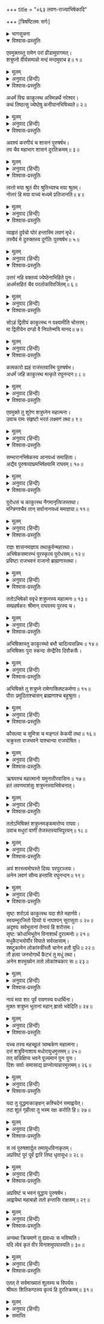 +++
title = "०६३ लवण-राज्याभिषेकादि"

+++
[त्रिषष्टितमः सर्गः]



<details><summary>भागसूचना</summary>

63. श्रीरामद्वारा शत्रुघ्नका राज्याभिषेक तथा उन्हें लवणासुरके शूलसे बचनेके उपायका प्रतिपादन
</details>

<details open><summary>विश्वास-प्रस्तुतिः</summary>

एवमुक्तस्तु रामेण परां व्रीडामुपागमत्।  
शत्रुघ्नो वीर्यसम्पन्नो मन्दं मन्दमुवाच ह॥ १॥
</details>

<details><summary>मूलम्</summary>

एवमुक्तस्तु रामेण परां व्रीडामुपागमत्।  
शत्रुघ्नो वीर्यसम्पन्नो मन्दं मन्दमुवाच ह॥ १॥
</details>

<details><summary>अनुवाद (हिन्दी)</summary>

श्रीरामचन्द्रजीके ऐसा कहनेपर बल-विक्रमसे सम्पन्न शत्रुघ्न बड़े लज्जित हुए और धीरे-धीरे बोले—॥ १॥
</details>

<details open><summary>विश्वास-प्रस्तुतिः</summary>

अधर्मं विद्म काकुत्स्थ अस्मिन्नर्थे नरेश्वर।  
कथं तिष्ठत्सु ज्येष्ठेषु कनीयानभिषिच्यते॥ २॥
</details>

<details><summary>मूलम्</summary>

अधर्मं विद्म काकुत्स्थ अस्मिन्नर्थे नरेश्वर।  
कथं तिष्ठत्सु ज्येष्ठेषु कनीयानभिषिच्यते॥ २॥
</details>

<details><summary>अनुवाद (हिन्दी)</summary>

‘ककुत्स्थकुलभूषण नरेश्वर! इस अभिषेकको स्वीकार करनेमें तो मुझे अधर्म जान पड़ता है। भला, बड़े भाइयोंके रहते हुए छोटेका अभिषेक कैसे किया जा सकता है?॥ २॥
</details>

<details open><summary>विश्वास-प्रस्तुतिः</summary>

अवश्यं करणीयं च शासनं पुरुषर्षभ।  
तव चैव महाभाग शासनं दुरतिक्रमम्॥ ३॥
</details>

<details><summary>मूलम्</summary>

अवश्यं करणीयं च शासनं पुरुषर्षभ।  
तव चैव महाभाग शासनं दुरतिक्रमम्॥ ३॥
</details>

<details><summary>अनुवाद (हिन्दी)</summary>

‘तथापि पुरुषप्रवर! महाभाग! आपकी आज्ञाका पालन तो मुझे अवश्य करना ही चाहिये। आपका शासन किसीके लिये भी दुर्लङ्‍घ्य है॥ ३॥
</details>

<details open><summary>विश्वास-प्रस्तुतिः</summary>

त्वत्तो मया श्रुतं वीर श्रुतिभ्यश्च मया श्रुतम्।  
नोत्तरं हि मया वाच्यं मध्यमे प्रतिजानति॥ ४॥
</details>

<details><summary>मूलम्</summary>

त्वत्तो मया श्रुतं वीर श्रुतिभ्यश्च मया श्रुतम्।  
नोत्तरं हि मया वाच्यं मध्यमे प्रतिजानति॥ ४॥
</details>

<details><summary>अनुवाद (हिन्दी)</summary>

‘वीर! मैंने आपसे तथा वेदवाक्योंसे भी यह बात सुनी है। वास्तवमें मझले भैयाके प्रतिज्ञा कर लेनेपर मुझे कुछ नहीं बोलना चाहिये था॥ ४॥
</details>

<details open><summary>विश्वास-प्रस्तुतिः</summary>

व्याहृतं दुर्वचो घोरं हन्तास्मि लवणं मृधे।  
तस्यैवं मे दुरुक्तस्य दुर्गतिः पुरुषर्षभ॥ ५॥
</details>

<details><summary>मूलम्</summary>

व्याहृतं दुर्वचो घोरं हन्तास्मि लवणं मृधे।  
तस्यैवं मे दुरुक्तस्य दुर्गतिः पुरुषर्षभ॥ ५॥
</details>

<details><summary>अनुवाद (हिन्दी)</summary>

‘मेरे मुँहसे ये बड़े ही अनुचित शब्द निकल गये कि मैं लवणको मारूँगा। पुरुषोत्तम! उस अनुचित कथनका ही परिणाम है कि मेरी इस प्रकार दुर्गति हो रही है (मुझे बड़ोंके होते हुए अभिषिक्त होना पड़ता है)॥ ५॥
</details>

<details open><summary>विश्वास-प्रस्तुतिः</summary>

उत्तरं नहि वक्तव्यं ज्येष्ठेनाभिहिते पुनः।  
अधर्मसहितं चैव परलोकविवर्जितम्॥ ६॥
</details>

<details><summary>मूलम्</summary>

उत्तरं नहि वक्तव्यं ज्येष्ठेनाभिहिते पुनः।  
अधर्मसहितं चैव परलोकविवर्जितम्॥ ६॥
</details>

<details><summary>अनुवाद (हिन्दी)</summary>

‘बड़े भाईके बोलनेपर मुझे फिर कुछ उत्तर नहीं देना चाहिये था; (अर्थात् भैया भरतने जब लवणको मारनेका निर्णय कर लिया, तब मुझे उसमें दखल नहीं देना चाहिये था) परंतु मैंने इस नियमका उल्लङ्घन किया, इसीलिये आपने ऐसा (राज्याभिषेकविषयक) आदेश दे दिया। जो स्वीकार कर लेनेपर मेरे लिये अधर्मयुक्त होनेके कारण परलोकके लाभसे भी वञ्चित करनेवाला है। तथापि आपकी आज्ञा मेरे लिये दुर्लङ्‍घ्य है; अतः मुझे इसको स्वीकार करना ही पड़ेगा॥ ६॥
</details>

<details open><summary>विश्वास-प्रस्तुतिः</summary>

सोऽहं द्वितीयं काकुत्स्थ न वक्ष्यामीति चोत्तरम्।  
मा द्वितीयेन दण्डो वै निपतेन्मयि मानद॥ ७॥
</details>

<details><summary>मूलम्</summary>

सोऽहं द्वितीयं काकुत्स्थ न वक्ष्यामीति चोत्तरम्।  
मा द्वितीयेन दण्डो वै निपतेन्मयि मानद॥ ७॥
</details>

<details><summary>अनुवाद (हिन्दी)</summary>

‘काकुत्स्थ! अब आपकी जो आज्ञा हो चुकी, उसके विरुद्ध मैं दूसरा कोई उत्तर नहीं दूँगा। मानद! कहीं ऐसा न हो कि दूसरा कोई उत्तर देनेपर मुझे इससे भी कठोर दण्ड भोगना पड़े॥ ७॥
</details>

<details open><summary>विश्वास-प्रस्तुतिः</summary>

कामकारो ह्यहं राजंस्तवास्मि पुरुषर्षभ।  
अधर्मं जहि काकुत्स्थ मत्कृते रघुनन्दन॥ ८॥
</details>

<details><summary>मूलम्</summary>

कामकारो ह्यहं राजंस्तवास्मि पुरुषर्षभ।  
अधर्मं जहि काकुत्स्थ मत्कृते रघुनन्दन॥ ८॥
</details>

<details><summary>अनुवाद (हिन्दी)</summary>

‘राजन्! पुरुषप्रवर रघुनन्दन! मैं आपकी इच्छाके अनुसार ही कार्य करूँगा। किंतु इसमें मेरे लिये जो अधर्म प्राप्त होता हो, उसका नाश आप करें’॥ ८॥
</details>

<details open><summary>विश्वास-प्रस्तुतिः</summary>

एवमुक्ते तु शूरेण शत्रुघ्नेन महात्मना।  
उवाच रामः संहृष्टो भरतं लक्ष्मणं तथा॥ ९॥
</details>

<details><summary>मूलम्</summary>

एवमुक्ते तु शूरेण शत्रुघ्नेन महात्मना।  
उवाच रामः संहृष्टो भरतं लक्ष्मणं तथा॥ ९॥
</details>

<details><summary>अनुवाद (हिन्दी)</summary>

शूरवीर महात्मा शत्रुघ्नके ऐसा कहनेपर श्रीरामचन्द्रजी बड़े प्रसन्न हुए और भरत तथा लक्ष्मण आदिसे बोले—॥ ९॥
</details>

<details open><summary>विश्वास-प्रस्तुतिः</summary>

सम्भारानभिषेकस्य आनयध्वं समाहिताः।  
अद्यैव पुरुषव्याघ्रमभिषेक्ष्यामि राघवम्॥ १०॥
</details>

<details><summary>मूलम्</summary>

सम्भारानभिषेकस्य आनयध्वं समाहिताः।  
अद्यैव पुरुषव्याघ्रमभिषेक्ष्यामि राघवम्॥ १०॥
</details>

<details><summary>अनुवाद (हिन्दी)</summary>

‘तुम सब लोग बड़ी सावधानीके साथ राज्याभिषेककी सामग्री जुटाकर ले आओ। मैं अभी रघुकुलनन्दन पुरुषसिंह शत्रुघ्नका अभिषेक करूँगा॥ १०॥
</details>

<details open><summary>विश्वास-प्रस्तुतिः</summary>

पुरोधसं च काकुत्स्थ नैगमानृत्विजस्तथा।  
मन्त्रिणश्चैव तान् सर्वानानयध्वं ममाज्ञया॥ ११॥
</details>

<details><summary>मूलम्</summary>

पुरोधसं च काकुत्स्थ नैगमानृत्विजस्तथा।  
मन्त्रिणश्चैव तान् सर्वानानयध्वं ममाज्ञया॥ ११॥
</details>

<details><summary>अनुवाद (हिन्दी)</summary>

‘काकुत्स्थ! मेरी आज्ञासे पुरोहित, वैदिक विद्वानों, ऋत्विजों तथा समस्त मन्त्रियोंको बुला लाओ’॥ ११॥
</details>

<details open><summary>विश्वास-प्रस्तुतिः</summary>

राज्ञः शासनमाज्ञाय तथाकुर्वन्महारथाः।  
अभिषेकसमारम्भं पुरस्कृत्य पुरोधसम्॥ १२॥  
प्रविष्टा राजभवनं राजानो ब्राह्मणास्तथा।
</details>

<details><summary>मूलम्</summary>

राज्ञः शासनमाज्ञाय तथाकुर्वन्महारथाः।  
अभिषेकसमारम्भं पुरस्कृत्य पुरोधसम्॥ १२॥  
प्रविष्टा राजभवनं राजानो ब्राह्मणास्तथा।
</details>

<details><summary>अनुवाद (हिन्दी)</summary>

महाराजकी आज्ञा पाकर महारथी भरत और लक्ष्मण आदिने वैसा ही किया। वे पुरोहितजीको आगे करके अभिषेककी सामग्री साथ लिये राजभवनमें आये। उनके साथ ही बहुत-से राजा और ब्राह्मण भी वहाँ आ पहुँचे॥ १२ १/२॥
</details>

<details open><summary>विश्वास-प्रस्तुतिः</summary>

ततोऽभिषेको ववृधे शत्रुघ्नस्य महात्मनः॥ १३॥  
सम्प्रहर्षकरः श्रीमान् राघवस्य पुरस्य च।
</details>

<details><summary>मूलम्</summary>

ततोऽभिषेको ववृधे शत्रुघ्नस्य महात्मनः॥ १३॥  
सम्प्रहर्षकरः श्रीमान् राघवस्य पुरस्य च।
</details>

<details><summary>अनुवाद (हिन्दी)</summary>

तदनन्तर महात्मा शत्रुघ्नका वैभवशाली अभिषेक आरम्भ हुआ, जो श्रीरघुनाथजी तथा समस्त पुरवासियोंके हर्षको बढ़ानेवाला था॥ १३ १/२॥
</details>

<details open><summary>विश्वास-प्रस्तुतिः</summary>

अभिषिक्तस्तु काकुत्स्थो बभौ चादित्यसन्निभः॥ १४॥  
अभिषिक्तः पुरा स्कन्दः सेन्द्रैरिव दिवौकसैः।
</details>

<details><summary>मूलम्</summary>

अभिषिक्तस्तु काकुत्स्थो बभौ चादित्यसन्निभः॥ १४॥  
अभिषिक्तः पुरा स्कन्दः सेन्द्रैरिव दिवौकसैः।
</details>

<details><summary>अनुवाद (हिन्दी)</summary>

जैसे पूर्वकालमें इन्द्र आदि देवताओंने स्कन्दका देवसेनापतिके पदपर अभिषेक किया था, उसी तरह श्रीराम आदिने वहाँ शत्रुघ्नका राजाके पदपर अभिषेक किया। इस प्रकार अभिषिक्त होकर शत्रुघ्नजी सूर्यके समान सुशोभित हुए॥ १४ १/२॥
</details>

<details open><summary>विश्वास-प्रस्तुतिः</summary>

अभिषिक्ते तु शत्रुघ्ने रामेणाक्लिष्टकर्मणा॥ १५॥  
पौराः प्रमुदिताश्चासन् ब्राह्मणाश्च बहुश्रुताः।
</details>

<details><summary>मूलम्</summary>

अभिषिक्ते तु शत्रुघ्ने रामेणाक्लिष्टकर्मणा॥ १५॥  
पौराः प्रमुदिताश्चासन् ब्राह्मणाश्च बहुश्रुताः।
</details>

<details><summary>अनुवाद (हिन्दी)</summary>

क्लेशरहित कर्म करनेवाले श्रीरामके द्वारा जब शत्रुघ्नका राज्याभिषेक हुआ, तब उस नगरके निवासियों और बहुश्रुत ब्राह्मणोंको बड़ी प्रसन्नता हुई॥ १५ १/२॥
</details>

<details open><summary>विश्वास-प्रस्तुतिः</summary>

कौसल्या च सुमित्रा च मङ्गलं केकयी तथा॥ १६॥  
चक्रुस्ता राजभवने याश्चान्या राजयोषितः।
</details>

<details><summary>मूलम्</summary>

कौसल्या च सुमित्रा च मङ्गलं केकयी तथा॥ १६॥  
चक्रुस्ता राजभवने याश्चान्या राजयोषितः।
</details>

<details><summary>अनुवाद (हिन्दी)</summary>

इस समय कौसल्या, सुमित्रा और कैकेयी तथा राज्यभवनकी अन्य राजमहिलाओंने मिलकर मङ्गलकार्य सम्पन्न किया॥ १६ १/२॥
</details>

<details open><summary>विश्वास-प्रस्तुतिः</summary>

ऋषयश्च महात्मानो यमुनातीरवासिनः॥ १७॥  
हतं लवणमाशंसुः शत्रुघ्नस्याभिषेचनात्।
</details>

<details><summary>मूलम्</summary>

ऋषयश्च महात्मानो यमुनातीरवासिनः॥ १७॥  
हतं लवणमाशंसुः शत्रुघ्नस्याभिषेचनात्।
</details>

<details><summary>अनुवाद (हिन्दी)</summary>

शत्रुघ्नजीका राज्याभिषेक होनेसे यमुनातीरनिवासी महात्मा ऋषियोंको यह निश्चय हो गया कि अब लवणासुर मारा गया॥ १७ १/२॥
</details>

<details open><summary>विश्वास-प्रस्तुतिः</summary>

ततोऽभिषिक्तं शत्रुघ्नमङ्कमारोप्य राघवः।  
उवाच मधुरां वाणीं तेजस्तस्याभिपूरयन्॥ १८॥
</details>

<details><summary>मूलम्</summary>

ततोऽभिषिक्तं शत्रुघ्नमङ्कमारोप्य राघवः।  
उवाच मधुरां वाणीं तेजस्तस्याभिपूरयन्॥ १८॥
</details>

<details><summary>अनुवाद (हिन्दी)</summary>

अभिषेकके पश्चात् शत्रुघ्नको गोदमें बिठाकर श्रीरघुनाथजीने उनका तेज बढ़ाते हुए मधुर वाणीमें कहा—॥ १८॥
</details>

<details open><summary>विश्वास-प्रस्तुतिः</summary>

अयं शरस्त्वमोघस्ते दिव्यः परपुरञ्जयः।  
अनेन लवणं सौम्य हन्तासि रघुनन्दन॥ १९॥
</details>

<details><summary>मूलम्</summary>

अयं शरस्त्वमोघस्ते दिव्यः परपुरञ्जयः।  
अनेन लवणं सौम्य हन्तासि रघुनन्दन॥ १९॥
</details>

<details><summary>अनुवाद (हिन्दी)</summary>

‘रघुनन्दन! सौम्य शत्रुघ्न! मैं तुम्हें यह दिव्य अमोघ बाण दे रहा हूँ। तुम इसके द्वारा लवणासुरको अवश्य मार डालोगे॥ १९॥
</details>

<details open><summary>विश्वास-प्रस्तुतिः</summary>

सृष्टः शरोऽयं काकुत्स्थ यदा शेते महार्णवे।  
स्वयम्भूरजितो दिव्यो यं नापश्यन् सुरासुराः॥ २०॥  
अदृश्यः सर्वभूतानां तेनायं हि शरोत्तमः।  
सृष्टः क्रोधाभिभूतेन विनाशार्थं दुरात्मनोः॥ २१॥  
मधुकैटभयोर्वीर विघाते सर्वरक्षसाम्।  
स्रष्टुकामेन लोकांस्त्रींस्तौ चानेन हतौ युधि॥ २२॥  
तौ हत्वा जनभोगार्थे कैटभं तु मधुं तथा।  
अनेन शरमुख्येन ततो लोकांश्चकार सः॥ २३॥
</details>

<details><summary>मूलम्</summary>

सृष्टः शरोऽयं काकुत्स्थ यदा शेते महार्णवे।  
स्वयम्भूरजितो दिव्यो यं नापश्यन् सुरासुराः॥ २०॥  
अदृश्यः सर्वभूतानां तेनायं हि शरोत्तमः।  
सृष्टः क्रोधाभिभूतेन विनाशार्थं दुरात्मनोः॥ २१॥  
मधुकैटभयोर्वीर विघाते सर्वरक्षसाम्।  
स्रष्टुकामेन लोकांस्त्रींस्तौ चानेन हतौ युधि॥ २२॥  
तौ हत्वा जनभोगार्थे कैटभं तु मधुं तथा।  
अनेन शरमुख्येन ततो लोकांश्चकार सः॥ २३॥
</details>

<details><summary>अनुवाद (हिन्दी)</summary>

‘काकुत्स्थ! पिछले प्रलयकालमें जब किसीसे भी पराजित न होनेवाले अजन्मा एवं दिव्य रूपधारी भगवान् विष्णु महान् एकार्णवके जलमें शयन करते थे, उस समय उन्हें देवता और असुर कोई नहीं देख पाते थे। वे सम्पूर्ण भूतोंके लिये अदृश्य थे। वीर! उसी समय उन भगवान् नारायणने ही कुपित हो दुरात्मा मधु और कैटभके विनाश तथा समस्त राक्षसोंके संहारके लिये इस दिव्य, उत्तम एवं अमोघ बाणकी सृष्टि की थी। उस समय वे तीनों लोकोंकी सृष्टि करना चाहते थे और मधु, कैटभ तथा अन्य सब राक्षस उसमें विघ्न उपस्थित कर रहे थे। अतः भगवान् ने इसी बाणसे मधु और कैटभ दोनोंको युद्धमें मारा था। इस मुख्य बाणसे मधु और कैटभ दोनोंको मारकर भगवान् ने जीवोंके कर्मफलभोगकी सिद्धिके लिये विभिन्न लोकोंकी रचना की॥ २०—२३॥
</details>

<details open><summary>विश्वास-प्रस्तुतिः</summary>

नायं मया शरः पूर्वं रावणस्य वधार्थिना।  
मुक्तः शत्रुघ्न भूतानां महान् ह्रासो भवेदिति॥ २४॥
</details>

<details><summary>मूलम्</summary>

नायं मया शरः पूर्वं रावणस्य वधार्थिना।  
मुक्तः शत्रुघ्न भूतानां महान् ह्रासो भवेदिति॥ २४॥
</details>

<details><summary>अनुवाद (हिन्दी)</summary>

‘शत्रुघ्न! पहले मैंने रावणका वध करनेके लिये भी इस बाणका प्रयोग नहीं किया था; क्योंकि इसके द्वारा बहुत-से प्राणियोंके नष्ट हो जानेकी आशङ्का थी॥ २४॥
</details>

<details open><summary>विश्वास-प्रस्तुतिः</summary>

यच्च तस्य महच्छूलं त्र्यम्बकेण महात्मना।  
दत्तं शत्रुविनाशाय मधोरायुधमुत्तमम्॥ २५॥  
तत् सन्निक्षिप्य भवने पूज्यमानं पुनः पुनः।  
दिशः सर्वाः समासाद्य प्राप्नोत्याहारमुत्तमम्॥ २६॥
</details>

<details><summary>मूलम्</summary>

यच्च तस्य महच्छूलं त्र्यम्बकेण महात्मना।  
दत्तं शत्रुविनाशाय मधोरायुधमुत्तमम्॥ २५॥  
तत् सन्निक्षिप्य भवने पूज्यमानं पुनः पुनः।  
दिशः सर्वाः समासाद्य प्राप्नोत्याहारमुत्तमम्॥ २६॥
</details>

<details><summary>अनुवाद (हिन्दी)</summary>

‘लवणके पास जो महात्मा महादेवजीका शत्रुविनाशके लिये दिया हुआ मधुका दिव्य, उत्तम एवं महान् शूल है, उसका वह प्रतिदिन बारंबार पूजन करता है और उसे महलमें ही गुप्तरूपसे रखकर समस्त दिशाओंमें जा-जाकर अपने लिये उत्तम आहारका संग्रह करता है॥ २५-२६॥
</details>

<details open><summary>विश्वास-प्रस्तुतिः</summary>

यदा तु युद्धमाकाङ्क्षन् कश्चिदेनं समाह्वयेत्।  
तदा शूलं गृहीत्वा तु भस्म रक्षः करोति हि॥ २७॥
</details>

<details><summary>मूलम्</summary>

यदा तु युद्धमाकाङ्क्षन् कश्चिदेनं समाह्वयेत्।  
तदा शूलं गृहीत्वा तु भस्म रक्षः करोति हि॥ २७॥
</details>

<details><summary>अनुवाद (हिन्दी)</summary>

‘जब कोई युद्धकी इच्छा रखकर उसे ललकारता है, तब वह राक्षस उस शूलको लेकर अपने विपक्षीको भस्म कर देता है॥ २७॥
</details>

<details open><summary>विश्वास-प्रस्तुतिः</summary>

स त्वं पुरुषशार्दूल तमायुधविनाकृतम्।  
अप्रविष्टं पुरं पूर्वं द्वारि तिष्ठ धृतायुधः॥ २८॥
</details>

<details><summary>मूलम्</summary>

स त्वं पुरुषशार्दूल तमायुधविनाकृतम्।  
अप्रविष्टं पुरं पूर्वं द्वारि तिष्ठ धृतायुधः॥ २८॥
</details>

<details><summary>अनुवाद (हिन्दी)</summary>

‘पुरुषसिंह! जिस समय वह शूल उसके पास न हो और वह नगरमें भी न पहुँच सका हो, उसी समय पहलेसे ही नगरके द्वारपर जाकर अस्त्र-शस्त्र धारण किये उसकी प्रतीक्षामें डटे रहो॥ २८॥
</details>

<details open><summary>विश्वास-प्रस्तुतिः</summary>

अप्रविष्टं च भवनं युद्धाय पुरुषर्षभ।  
आह्वयेथा महाबाहो ततो हन्तासि राक्षसम्॥ २९॥
</details>

<details><summary>मूलम्</summary>

अप्रविष्टं च भवनं युद्धाय पुरुषर्षभ।  
आह्वयेथा महाबाहो ततो हन्तासि राक्षसम्॥ २९॥
</details>

<details><summary>अनुवाद (हिन्दी)</summary>

‘महाबाहु पुरुषोत्तम! यदि उस राक्षसको महलमें घुसनेसे पहले ही तुम युद्धके लिये ललकारोगे, तब अवश्य उसका वध कर सकोगे॥ २९॥
</details>

<details open><summary>विश्वास-प्रस्तुतिः</summary>

अन्यथा क्रियमाणे तु ह्यवध्यः स भविष्यति।  
यदि त्वेवं कृतं वीर विनाशमुपयास्यति॥ ३०॥
</details>

<details><summary>मूलम्</summary>

अन्यथा क्रियमाणे तु ह्यवध्यः स भविष्यति।  
यदि त्वेवं कृतं वीर विनाशमुपयास्यति॥ ३०॥
</details>

<details><summary>अनुवाद (हिन्दी)</summary>

‘ऐसा न करनेपर वह अवध्य हो जायगा। वीर! यदि तुमने ऐसा किया तो उस राक्षसका विनाश होकर ही रहेगा॥ ३०॥
</details>

<details open><summary>विश्वास-प्रस्तुतिः</summary>

एतत् ते सर्वमाख्यातं शूलस्य च विपर्ययः।  
श्रीमतः शितिकण्ठस्य कृत्यं हि दुरतिक्रमम्॥ ३१॥
</details>

<details><summary>मूलम्</summary>

एतत् ते सर्वमाख्यातं शूलस्य च विपर्ययः।  
श्रीमतः शितिकण्ठस्य कृत्यं हि दुरतिक्रमम्॥ ३१॥
</details>

<details><summary>अनुवाद (हिन्दी)</summary>

‘इस प्रकार मैंने तुम्हें उस शूलसे बचनेका उपाय तथा अन्य सब आवश्यक बातें बता दीं; क्योंकि श्रीमान् भगवान् नीलकण्ठके विधानको पलटना बड़ा कठिन काम है’॥ ३१॥
</details>

<details><summary>समाप्तिः</summary>

इत्यार्षे श्रीमद्रामायणे वाल्मीकीये आदिकाव्ये उत्तरकाण्डे त्रिषष्टितमः सर्गः॥ ६३॥  
इस प्रकार श्रीवाल्मीकिनिर्मित आर्षरामायण आदिकाव्यके उत्तरकाण्डमें तिरसठवाँ सर्ग पूरा हुआ॥ ६३॥
</details>

